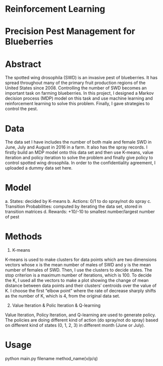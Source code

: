 # Reinforcement Learning
# Precision Pest Management for Blueberries

# Abstract

The spotted wing drosophila (SWD) is an invasive pest of blueberries. It has spread throughout many of the primary fruit production regions of the United States since 2008. Controlling the number of SWD becomes an important task on farming blueberries. In this project, I designed a Markov decision process (MDP) model on this task and use machine learning and reinforcement learning to solve this problem. Finally, I gave strategies to control the pest.

# Data

The data set I have includes the number of both male and female SWD in June, July and August in 2016 in a farm. It also has the spray records. I firstly build an MDP model onto this data set and then use K-means, value iteration and policy iteration to solve the problem and finally give policy to control spotted wing drosophila. In order to the confidentiality agreement, I uploaded a dummy data set here. 

# Model

a. States: decided by K-means
b. Actions: 0/1 to do spray/not do spray
c. Transition Probabilities: computed by iterating the data set, stored in transition matrices
d. Rewards: +10/-10 to smallest number/largest number of pest 

# Methods

1. K-means

K-means is used to make clusters for data points which are two dimensions vectors whose x is the mean number of males of SWD and y is the mean number of females of SWD. Then, I use the clusters to decide states. The stop criterion is a maximum number of iterations, which is 100. To decide the K, I used all the vectors to make a plot showing the change of mean distance between data points and their clusters’ centroids over the value of K. I choose the first “elbow point” where the rate of decrease sharply shifts as the number of K, which is 4, from the original data set.

2. Value Iteration & Polic Iteration & Q-learning

Value Iteration, Policy Iteration, and Q-learning are used to generate policy. The policies are doing different kind of action (do spray/not do spray) based on different kind of states (0, 1, 2, 3) in different month (June or July).

# Usage

python main.py filename method_name(v/p/q)



